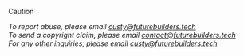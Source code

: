 > [!CAUTION]
> *To report abuse, please email custy@futurebuilders.tech*\
> *To send a copyright claim, please email contact@futurebuilders.tech*\
> *For any other inquiries, please email custy@futurebuilders.tech*
